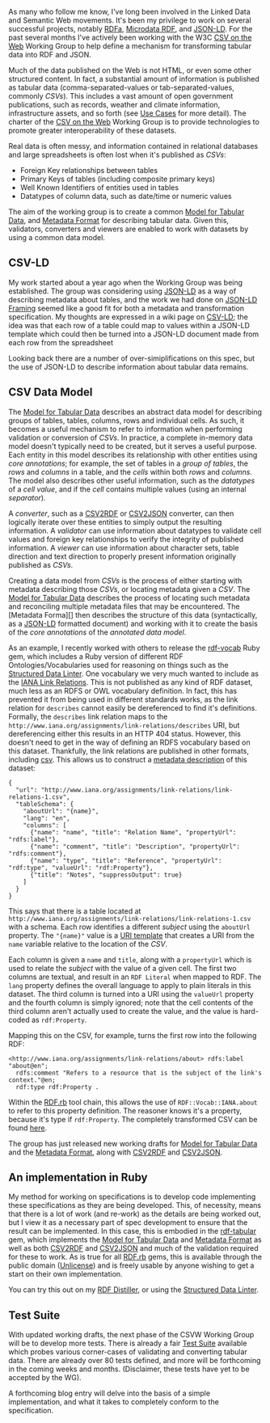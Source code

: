 As many who follow me know, I've long been involved in the Linked Data and Semantic Web movements. It's been my privilege to work on several successful projects, notably [RDFa][], [Microdata RDF][], and [JSON-LD][]. For the past several months I've actively been working with the W3C [CSV on the Web][] Working Group to help define a mechanism for transforming tabular data into RDF and JSON.

Much of the data published on the Web is not HTML, or even some other structured content. In fact, a substantial amount of information is published as tabular data (comma-separated-values or tab-separated-values, commonly _CSVs_). This includes a vast amount of open government publications, such as records, weather and climate information, infrastructure assets, and so forth (see [Use Cases][] for more detail). The charter of the [CSV on the Web][] Working Group is to provide technologies to promote greater interoperability of these datasets.

Real data is often messy, and information contained in relational databases and large spreadsheets is often lost when it's published as _CSVs_:

* Foreign Key relationships between tables
* Primary Keys of tables (including composite primary keys)
* Well Known Identifiers of entities used in tables
* Datatypes of column data, such as date/time or numeric values

The aim of the working group is to create a common [Model for Tabular Data][], and [Metadata Format][] for describing tabular data. Given this, validators, converters and viewers are enabled to work with datasets by using a common data model.

## CSV-LD

My work started about a year ago when the Working Group was being established. The group was considering using [JSON-LD][] as a way of describing metadata about tables, and the work we had done on [JSON-LD Framing][] seemed like a good fit for both a metadata and transformation specification. My thoughts are expressed in a wiki page on [CSV-LD][]; the idea was that each row of a table could map to values within a JSON-LD template which could then be turned into a JSON-LD document made from each row from the spreadsheet

Looking back there are a number of over-simiplifications on this spec, but the use of JSON-LD to describe information about tabular data remains.

## CSV Data Model

The [Model for Tabular Data][] describes an abstract data model for describing groups of tables, tables, columns, rows and individual cells. As such, it becomes a useful mechanism to refer to information when performing validation or conversion of _CSVs_. In practice, a complete in-memory data model doesn't typically need to be created, but it serves a useful purpose. Each entity in this model describes its relationship with other entities using _core annotations_; for example, the set of tables in a _group of tables_, the _rows_ and _columns_ in a table, and the _cells_ within both _rows_ and _columns_. The model also describes other useful information, such as the _datatypes_ of a _cell value_, and if the _cell_ contains multiple values (using an internal _separator_).

A _converter_, such as a [CSV2RDF][] or [CSV2JSON][] converter, can then logically iterate over these entities to simply output the resulting information. A _validator_ can use information about datatypes to validate cell values and foreign key relationships to verify the integrity of published information. A _viewer_ can use information about character sets, table direction and text direction to properly present information originally published as _CSVs_.

Creating a data model from _CSVs_ is the process of either starting with metadata describing those _CSVs_, or locating metadata given a _CSV_. The [Model for Tabular Data][] describes the process of locating such metadata and reconciling multiple metadata files that may be encountered. The [Metadata Forma][] then describes the structure of this data (syntactically, as a [JSON-LD][] formatted document) and working with it to create the basis of the _core annotations_ of the _annotated data model_.

As an example, I recently worked with others to release the [rdf-vocab][] Ruby gem, which includes a Ruby version of different RDF Ontologies/Vocabularies used for reasoning on things such as the [Structured Data Linter][]. One vocabulary we very much wanted to include as the [IANA Link Relations][]. This is not published as any kind of RDF dataset, much less as an RDFS or OWL vocabulary definition. In fact, this has prevented it from being used in different standards works, as the link relation for `describes` cannot easily be dereferenced to find it's definitions. Formally, the `describes` link relation maps to the `http://www.iana.org/assignments/link-relations/describes` URI, but dereferencing either this results in an HTTP 404 status. However, this doesn't need to get in the way of defining an RDFS vocabulary based on this dataset. Thankfully, the link relations are published in other formats, including [csv](http://www.iana.org/assignments/link-relations/link-relations-1.csv). This allows us to construct a [metadata description](https://github.com/ruby-rdf/rdf-vocab/blob/develop/etc/iana-metadata.json) of this dataset:

    {
      "url": "http://www.iana.org/assignments/link-relations/link-relations-1.csv",
      "tableSchema": {
        "aboutUrl": "{name}",
        "lang": "en",
        "columns": [
          {"name": "name", "title": "Relation Name", "propertyUrl": "rdfs:label"},
          {"name": "comment", "title": "Description", "propertyUrl": "rdfs:comment"},
          {"name": "type", "title": "Reference", "propertyUrl": "rdf:type", "valueUrl": "rdf:Property"},
          {"title": "Notes", "suppressOutput": true}
        ]
      }
    }

This says that there is a table located at `http://www.iana.org/assignments/link-relations/link-relations-1.csv` with a schema. Each row identifies a different _subject_ using the `aboutUrl` property. The `"{name}"` value is a [URI template] that creates a URI from the `name` variable relative to the location of the _CSV_.

Each column is given a `name` and `title`, along with a `propertyUrl` which is used to relate the _subject_ with the value of a given cell. The first two columns are textual, and result in an `RDF Literal` when mapped to RDF. The `lang` property defines the overall language to apply to plain literals in this dataset. The third column is turned into a URI using the `valueUrl` property and the fourth column is simply ignored; note that the cell contents of the third column aren't actually used to create the value, and the value is hard-coded as `rdf:Property`.

Mapping this on the CSV, for example, turns the first row into the following RDF:

    <http://www.iana.org/assignments/link-relations/about> rdfs:label "about@en";
      rdfs:comment "Refers to a resource that is the subject of the link's context."@en;
      rdf:type rdf:Property .

Within the [RDF.rb][] tool chain, this allows the use of `RDF::Vocab::IANA.about` to refer to this property definition. The reasoner knows it's a property, because it's type if `rdf:Property`. The completely transformed CSV can be found [here](https://raw.githubusercontent.com/ruby-rdf/rdf-vocab/develop/etc/iana.ttl).

The group has just released new working drafts for [Model for Tabular Data][] and the [Metadata Format], along with [CSV2RDF][] and [CSV2JSON][].

## An implementation in Ruby
My method for working on specifications is to develop code implementing these specifications as they are being developed. This, of necessity, means that there is a lot of work (and re-work) as the details are being worked out, but I view it as a necessary part of spec development to ensure that the result can be implemented. In this case, this is embodied in the [rdf-tabular][] gem, which implements the [Model for Tabular Data][] and [Metadata Format][] as well as both [CSV2RDF][] and [CSV2JSON][] and much of the validation required for these to work. As is true for all [RDF.rb][] gems, this is available through the public domain ([Unlicense](http://unlicense.org)) and is freely usable by anyone wishing to get a start on their own implementation.

You can try this out on my [RDF Distiller][], or using the [Structured Data Linter][].

## Test Suite
With updated working drafts, the next phase of the CSVW Working Group will be to develop more tests. There is already a fair [Test Suite][] available which probes various corner-cases of validating and converting tabular data. There are already over 80 tests defined, and more will be forthcoming in the coming weeks and months. (Disclaimer, these tests have yet to be accepted by the WG).

A forthcoming blog entry will delve into the basis of a simple implementation, and what it takes to completely conform to the specification.

[JSON-LD]:          http://www.w3.org/TR/json-ld "JSON-LD 1.0"
[JSON-LD Framing]:  http://json-ld.org/spec/latest/json-ld-framing/
[CSV-LD]:           https://www.w3.org/2013/csvw/wiki/CSV-LD
[RDFa]:             http://www.w3.org/TR/rdfa-core "HTML+RDFa 1.1"
[Microdata RDF]:    http://www.w3.org/TR/microdata-rdf "Microdata to RDF"
[CSV on the Web]:   http://www.w3.org/2013/csvw/wiki/Main_Page
[Use Cases]:        http://www.w3.org/TR/csvw-ucr/
[Model for Tabular Data]: http://www.w3.org/TR/tabular-data-model/ "Model for Tabular Data and Metadata on the Web"
[Metadata Format]:  http://www.w3.org/TR/tabular-metadata/ "Metadata Vocabulary for Tabular Data"
[CSV2RDF]:          http://w3c.github.io/csvw/csv2rdf/ "Generating RDF from Tabular Data on the Web"
[CSV2JSON]:         http://w3c.github.io/csvw/csv2json/ "Generating JSON from Tabular Data on the Web"
[Structured Data Linter]: http://linter.structured-data.org/
[RDF Distiller]:    http://rdf.greggkellogg.net/distiller
[IANA Link Relations]: http://www.iana.org/assignments/link-relations/link-relations.xhtml
[URI template]:     https://tools.ietf.org/html/rfc6570
[RDF.rb]:           http://rdf.rubyforge.org/
[rdf-vocab]:        http://rubygems.org/gems/rdf-vocab
[rdf-tabular]:      http://rubygems.org/gems/rdf-tabular
[rdf-tabular repo]: http://github.com/ruby-rdf/rdf-tabular
[Test Suite]:       http://w3c.github.io/csvw/tests/